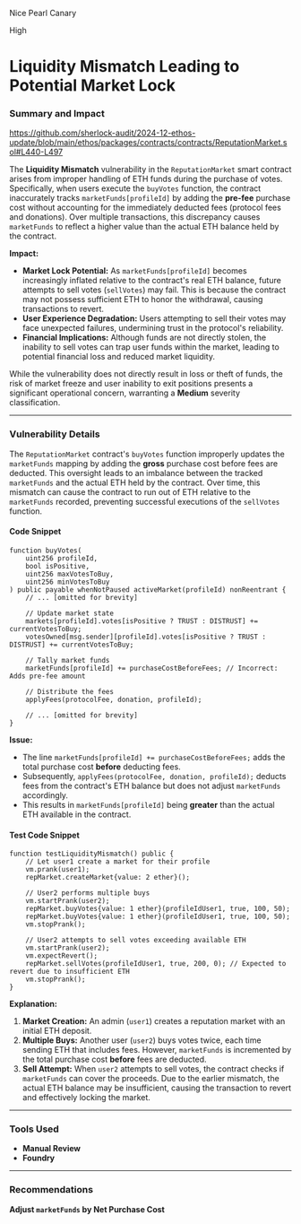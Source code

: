 Nice Pearl Canary

High

# Liquidity Mismatch Leading to Potential Market Lock

### **Summary and Impact**

https://github.com/sherlock-audit/2024-12-ethos-update/blob/main/ethos/packages/contracts/contracts/ReputationMarket.sol#L440-L497

The **Liquidity Mismatch** vulnerability in the `ReputationMarket` smart contract arises from improper handling of ETH funds during the purchase of votes. Specifically, when users execute the `buyVotes` function, the contract inaccurately tracks `marketFunds[profileId]` by adding the **pre-fee** purchase cost without accounting for the immediately deducted fees (protocol fees and donations). Over multiple transactions, this discrepancy causes `marketFunds` to reflect a higher value than the actual ETH balance held by the contract.

**Impact:**
- **Market Lock Potential:** As `marketFunds[profileId]` becomes increasingly inflated relative to the contract's real ETH balance, future attempts to sell votes (`sellVotes`) may fail. This is because the contract may not possess sufficient ETH to honor the withdrawal, causing transactions to revert.
- **User Experience Degradation:** Users attempting to sell their votes may face unexpected failures, undermining trust in the protocol's reliability.
- **Financial Implications:** Although funds are not directly stolen, the inability to sell votes can trap user funds within the market, leading to potential financial loss and reduced market liquidity.

While the vulnerability does not directly result in loss or theft of funds, the risk of market freeze and user inability to exit positions presents a significant operational concern, warranting a **Medium** severity classification.

---

### **Vulnerability Details**

The `ReputationMarket` contract's `buyVotes` function improperly updates the `marketFunds` mapping by adding the **gross** purchase cost before fees are deducted. This oversight leads to an imbalance between the tracked `marketFunds` and the actual ETH held by the contract. Over time, this mismatch can cause the contract to run out of ETH relative to the `marketFunds` recorded, preventing successful executions of the `sellVotes` function.

#### **Code Snippet**

```solidity
function buyVotes(
    uint256 profileId,
    bool isPositive,
    uint256 maxVotesToBuy,
    uint256 minVotesToBuy
) public payable whenNotPaused activeMarket(profileId) nonReentrant {
    // ... [omitted for brevity]

    // Update market state
    markets[profileId].votes[isPositive ? TRUST : DISTRUST] += currentVotesToBuy;
    votesOwned[msg.sender][profileId].votes[isPositive ? TRUST : DISTRUST] += currentVotesToBuy;

    // Tally market funds
    marketFunds[profileId] += purchaseCostBeforeFees; // Incorrect: Adds pre-fee amount

    // Distribute the fees
    applyFees(protocolFee, donation, profileId);

    // ... [omitted for brevity]
}
```

**Issue:**
- The line `marketFunds[profileId] += purchaseCostBeforeFees;` adds the total purchase cost **before** deducting fees.
- Subsequently, `applyFees(protocolFee, donation, profileId);` deducts fees from the contract's ETH balance but does not adjust `marketFunds` accordingly.
- This results in `marketFunds[profileId]` being **greater** than the actual ETH available in the contract.

#### **Test Code Snippet**

```solidity
function testLiquidityMismatch() public {
    // Let user1 create a market for their profile
    vm.prank(user1);
    repMarket.createMarket{value: 2 ether}();

    // User2 performs multiple buys
    vm.startPrank(user2);
    repMarket.buyVotes{value: 1 ether}(profileIdUser1, true, 100, 50);
    repMarket.buyVotes{value: 1 ether}(profileIdUser1, true, 100, 50);
    vm.stopPrank();

    // User2 attempts to sell votes exceeding available ETH
    vm.startPrank(user2);
    vm.expectRevert();
    repMarket.sellVotes(profileIdUser1, true, 200, 0); // Expected to revert due to insufficient ETH
    vm.stopPrank();
}
```

**Explanation:**
1. **Market Creation:** An admin (`user1`) creates a reputation market with an initial ETH deposit.
2. **Multiple Buys:** Another user (`user2`) buys votes twice, each time sending ETH that includes fees. However, `marketFunds` is incremented by the total purchase cost **before** fees are deducted.
3. **Sell Attempt:** When `user2` attempts to sell votes, the contract checks if `marketFunds` can cover the proceeds. Due to the earlier mismatch, the actual ETH balance may be insufficient, causing the transaction to revert and effectively locking the market.

---

### **Tools Used**
- **Manual Review**
- **Foundry**

---

### **Recommendations**

**Adjust `marketFunds` by Net Purchase Cost**
   